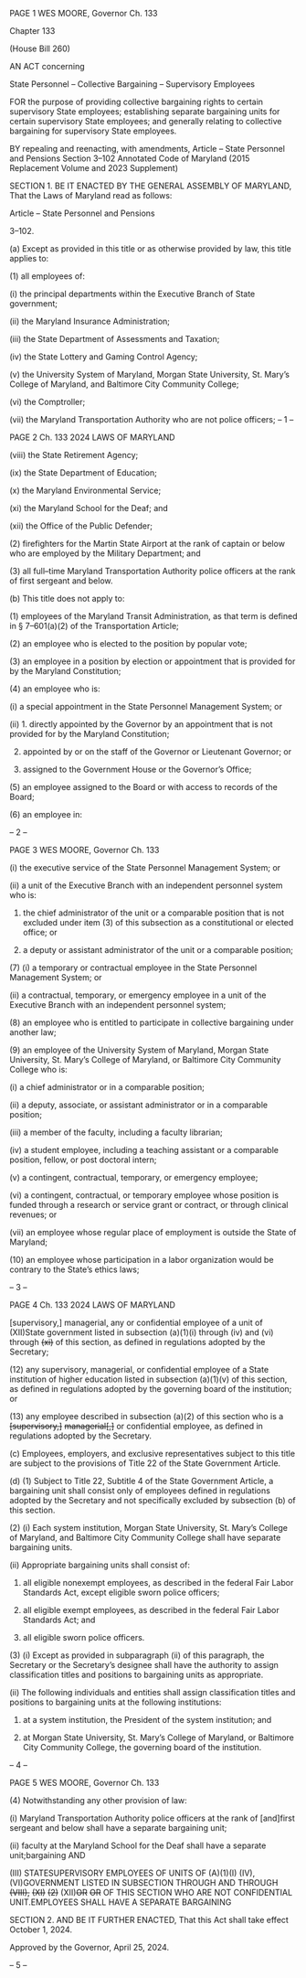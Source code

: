 PAGE 1
WES MOORE, Governor Ch. 133

Chapter 133

(House Bill 260)

AN ACT concerning

State Personnel – Collective Bargaining – Supervisory Employees

FOR the purpose of providing collective bargaining rights to certain supervisory State
employees; establishing separate bargaining units for certain supervisory State
employees; and generally relating to collective bargaining for supervisory State
employees.

BY repealing and reenacting, with amendments,
Article – State Personnel and Pensions
Section 3–102
Annotated Code of Maryland
(2015 Replacement Volume and 2023 Supplement)

SECTION 1. BE IT ENACTED BY THE GENERAL ASSEMBLY OF MARYLAND,
That the Laws of Maryland read as follows:

Article – State Personnel and Pensions

3–102.

(a) Except as provided in this title or as otherwise provided by law, this title
applies to:

(1) all employees of:

(i) the principal departments within the Executive Branch of State
government;

(ii) the Maryland Insurance Administration;

(iii) the State Department of Assessments and Taxation;

(iv) the State Lottery and Gaming Control Agency;

(v) the University System of Maryland, Morgan State University,
St. Mary’s College of Maryland, and Baltimore City Community College;

(vi) the Comptroller;

(vii) the Maryland Transportation Authority who are not police
officers;
– 1 –

PAGE 2
Ch. 133 2024 LAWS OF MARYLAND

(viii) the State Retirement Agency;

(ix) the State Department of Education;

(x) the Maryland Environmental Service;

(xi) the Maryland School for the Deaf; and

(xii) the Office of the Public Defender;

(2) firefighters for the Martin State Airport at the rank of captain or below
who are employed by the Military Department; and

(3) all full–time Maryland Transportation Authority police officers at the
rank of first sergeant and below.

(b) This title does not apply to:

(1) employees of the Maryland Transit Administration, as that term is
defined in § 7–601(a)(2) of the Transportation Article;

(2) an employee who is elected to the position by popular vote;

(3) an employee in a position by election or appointment that is provided
for by the Maryland Constitution;

(4) an employee who is:

(i) a special appointment in the State Personnel Management
System; or

(ii) 1. directly appointed by the Governor by an appointment
that is not provided for by the Maryland Constitution;

2. appointed by or on the staff of the Governor or Lieutenant
Governor; or

3. assigned to the Government House or the Governor’s
Office;

(5) an employee assigned to the Board or with access to records of the
Board;

(6) an employee in:

– 2 –

PAGE 3
WES MOORE, Governor Ch. 133

(i) the executive service of the State Personnel Management
System; or

(ii) a unit of the Executive Branch with an independent personnel
system who is:

1. the chief administrator of the unit or a comparable
position that is not excluded under item (3) of this subsection as a constitutional or elected
office; or

2. a deputy or assistant administrator of the unit or a
comparable position;

(7) (i) a temporary or contractual employee in the State Personnel
Management System; or

(ii) a contractual, temporary, or emergency employee in a unit of the
Executive Branch with an independent personnel system;

(8) an employee who is entitled to participate in collective bargaining
under another law;

(9) an employee of the University System of Maryland, Morgan State
University, St. Mary’s College of Maryland, or Baltimore City Community College who is:

(i) a chief administrator or in a comparable position;

(ii) a deputy, associate, or assistant administrator or in a
comparable position;

(iii) a member of the faculty, including a faculty librarian;

(iv) a student employee, including a teaching assistant or a
comparable position, fellow, or post doctoral intern;

(v) a contingent, contractual, temporary, or emergency employee;

(vi) a contingent, contractual, or temporary employee whose position
is funded through a research or service grant or contract, or through clinical revenues; or

(vii) an employee whose regular place of employment is outside the
State of Maryland;

(10) an employee whose participation in a labor organization would be
contrary to the State’s ethics laws;

– 3 –

PAGE 4
Ch. 133 2024 LAWS OF MARYLAND

[supervisory,] managerial[,](11) any or confidential employee of a unit of
(XII)State government listed in subsection (a)(1)(i) through (iv) and (vi) through ~~(xi)~~ of this
section, as defined in regulations adopted by the Secretary;

(12) any supervisory, managerial, or confidential employee of a State
institution of higher education listed in subsection (a)(1)(v) of this section, as defined in
regulations adopted by the governing board of the institution; or

(13) any employee described in subsection (a)(2) of this section who is a
~~[supervisory,]~~ ~~managerial[,]~~ or confidential employee, as defined in regulations adopted by
the Secretary.

(c) Employees, employers, and exclusive representatives subject to this title are
subject to the provisions of Title 22 of the State Government Article.

(d) (1) Subject to Title 22, Subtitle 4 of the State Government Article, a
bargaining unit shall consist only of employees defined in regulations adopted by the
Secretary and not specifically excluded by subsection (b) of this section.

(2) (i) Each system institution, Morgan State University, St. Mary’s
College of Maryland, and Baltimore City Community College shall have separate
bargaining units.

(ii) Appropriate bargaining units shall consist of:

1. all eligible nonexempt employees, as described in the
federal Fair Labor Standards Act, except eligible sworn police officers;

2. all eligible exempt employees, as described in the federal
Fair Labor Standards Act; and

3. all eligible sworn police officers.

(3) (i) Except as provided in subparagraph (ii) of this paragraph, the
Secretary or the Secretary’s designee shall have the authority to assign classification titles
and positions to bargaining units as appropriate.

(ii) The following individuals and entities shall assign classification
titles and positions to bargaining units at the following institutions:

1. at a system institution, the President of the system
institution; and

2. at Morgan State University, St. Mary’s College of
Maryland, or Baltimore City Community College, the governing board of the institution.

– 4 –

PAGE 5
WES MOORE, Governor Ch. 133

(4) Notwithstanding any other provision of law:

(i) Maryland Transportation Authority police officers at the rank of
[and]first sergeant and below shall have a separate bargaining unit;

(ii) faculty at the Maryland School for the Deaf shall have a separate
unit;bargaining AND

(III) STATESUPERVISORY EMPLOYEES OF UNITS OF
(A)(1)(I) (IV), (VI)GOVERNMENT LISTED IN SUBSECTION THROUGH AND THROUGH
~~(VIII),~~ ~~(XI)~~ ~~(2)~~ (XII)~~OR~~ ~~OR~~ OF THIS SECTION WHO ARE NOT CONFIDENTIAL
UNIT.EMPLOYEES SHALL HAVE A SEPARATE BARGAINING

SECTION 2. AND BE IT FURTHER ENACTED, That this Act shall take effect
October 1, 2024.

Approved by the Governor, April 25, 2024.

– 5 –